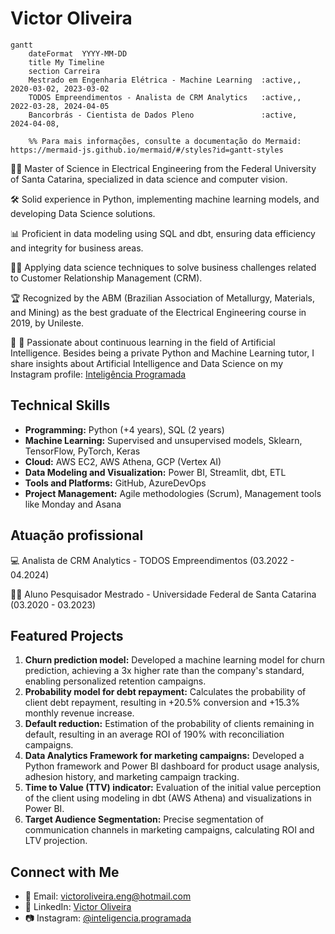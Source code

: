 # Victor Oliveira

```mermaid
gantt
    dateFormat  YYYY-MM-DD
    title My Timeline
    section Carreira
    Mestrado em Engenharia Elétrica - Machine Learning  :active,, 2020-03-02, 2023-03-02
    TODOS Empreendimentos - Analista de CRM Analytics   :active,, 2022-03-28, 2024-04-05
    Bancorbrás - Cientista de Dados Pleno               :active,  2024-04-08, 

    %% Para mais informações, consulte a documentação do Mermaid: https://mermaid-js.github.io/mermaid/#/styles?id=gantt-styles

```


👨‍🏫 Master of Science in Electrical Engineering from the Federal University of Santa Catarina, specialized in data science and computer vision.

🛠️ Solid experience in Python, implementing machine learning models, and developing Data Science solutions.

📊 Proficient in data modeling using SQL and dbt, ensuring data efficiency and integrity for business areas.

🧑‍💼 Applying data science techniques to solve business challenges related to Customer Relationship Management (CRM).

🏆 Recognized by the ABM (Brazilian Association of Metallurgy, Materials, and Mining) as the best graduate of the Electrical Engineering course in 2019, by Unileste.

📝 🌱 Passionate about continuous learning in the field of Artificial Intelligence. Besides being a private Python and Machine Learning tutor, I share insights about Artificial Intelligence and Data Science on my Instagram profile: [Inteligência Programada](https://www.instagram.com/inteligencia.programada/)

## Technical Skills

- **Programming:** Python (+4 years), SQL (2 years)
- **Machine Learning:** Supervised and unsupervised models, Sklearn, TensorFlow, PyTorch, Keras
- **Cloud:** AWS EC2, AWS Athena, GCP (Vertex AI)
- **Data Modeling and Visualization:** Power BI, Streamlit, dbt, ETL
- **Tools and Platforms:** GitHub, AzureDevOps
- **Project Management:** Agile methodologies (Scrum), Management tools like Monday and Asana

## Atuação profissional

:computer: Analista de CRM Analytics - TODOS Empreendimentos (03.2022 - 04.2024)

:student: Aluno Pesquisador Mestrado - Universidade Federal de Santa Catarina (03.2020 - 03.2023)


## Featured Projects

1. **Churn prediction model:** Developed a machine learning model for churn prediction, achieving a 3x higher rate than the company's standard, enabling personalized retention campaigns.
2. **Probability model for debt repayment:** Calculates the probability of client debt repayment, resulting in +20.5% conversion and +15.3% monthly revenue increase.
3. **Default reduction:** Estimation of the probability of clients remaining in default, resulting in an average ROI of 190% with reconciliation campaigns.
4. **Data Analytics Framework for marketing campaigns:** Developed a Python framework and Power BI dashboard for product usage analysis, adhesion history, and marketing campaign tracking.
5. **Time to Value (TTV) indicator:** Evaluation of the initial value perception of the client using modeling in dbt (AWS Athena) and visualizations in Power BI.
6. **Target Audience Segmentation:** Precise segmentation of communication channels in marketing campaigns, calculating ROI and LTV projection.

## Connect with Me

- 📧 Email: victoroliveira.eng@hotmail.com
- 🔗 LinkedIn: [Victor Oliveira](https://www.linkedin.com/in/victoroliveraeng/)
- 📷 Instagram: [@inteligencia.programada](https://www.instagram.com/inteligencia.programada/)
